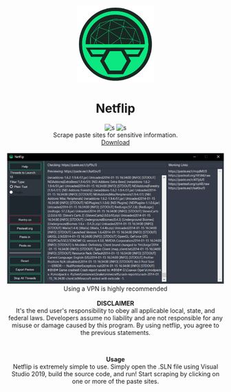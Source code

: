 <p align="center">
  <a><img src="./netflip/Resources/LogoMakr-5e31Wu.png" width=180 height="180"></a>
  <h1 align="center">Netflip</h1>
  <p align="center">
    <a><img src="https://img.shields.io/badge/license-MIT-green.svg" alt="s"></a>
    <a><img src="https://img.shields.io/badge/version-0.2.3-blue.svg" alt="s"></a><br>
    Scrape paste sites for sensitive information.<br>
  <a href="https://github.com/maraudery/netflip/releases/latest">Download</a><br><br>
    <a><img src="./demo.png" width="800em"></a><br>
    Using a VPN is highly recommended<br><br>
    <strong>DISCLAIMER</strong><br> It's the end user's responsibility to obey all applicable local, state, and federal laws. Developers assume no liability and are not responsible for any misuse or damage caused by this program. By using netflip, you agree to the previous statements.
  </p><br>
</p>

<p align="center">
  <strong>Usage</strong><br>
  Netflip is extremely simple to use. Simply open the .SLN file using Visual Studio 2019, build the source code, and run! Start scraping by clicking on one or more of the paste sites. 
</p>